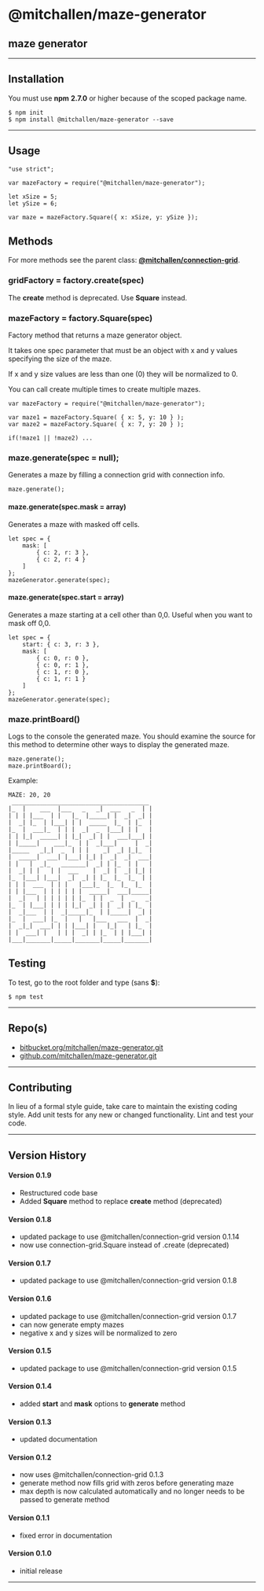 
@mitchallen/maze-generator
==
maze generator
--
* * *
## Installation

You must use __npm__ __2.7.0__ or higher because of the scoped package name.

    $ npm init
    $ npm install @mitchallen/maze-generator --save
  
* * *

## Usage

    "use strict";

    var mazeFactory = require("@mitchallen/maze-generator");

    let xSize = 5;
    let ySize = 6;

    var maze = mazeFactory.Square({ x: xSize, y: ySize });

## Methods

For more methods see the parent class: __[@mitchallen/connection-grid](https://www.npmjs.com/package/@mitchallen/connection-grid)__.

### gridFactory = factory.create(spec)

The __create__ method is deprecated. Use __Square__ instead.

### mazeFactory = factory.Square(spec)

Factory method that returns a maze generator object. 

It takes one spec parameter that must be an object with x and y values specifying the size of the maze.

If x and y size values are less than one (0) they will be normalized to 0.

You can call create multiple times to create multiple mazes.

    var mazeFactory = require("@mitchallen/maze-generator");

    var maze1 = mazeFactory.Square( { x: 5, y: 10 } );
    var maze2 = mazeFactory.Square( { x: 7, y: 20 } );

    if(!maze1 || !maze2) ...

### maze.generate(spec = null);

Generates a maze by filling a connection grid with connection info. 

    maze.generate();
    
#### maze.generate(spec.mask = array)

Generates a maze with masked off cells.

    let spec = {
        mask: [
            { c: 2, r: 3 },
            { c: 2, r: 4 }
        ]
    };
    mazeGenerator.generate(spec);
    
#### maze.generate(spec.start = array)

Generates a maze starting at a cell other than 0,0. Useful when you want to mask off 0,0.

    let spec = {
        start: { c: 3, r: 3 },
        mask: [
            { c: 0, r: 0 },
            { c: 0, r: 1 },
            { c: 1, r: 0 },
            { c: 1, r: 1 }
        ]
    };
    mazeGenerator.generate(spec);

### maze.printBoard()

Logs to the console the generated maze. You should examine the source for this method to determine other ways to display the generated maze.

    maze.generate();
    maze.printBoard();

Example:

    MAZE: 20, 20
     _______________________________________
    |_  |    ___  |___   _   _|  ___   _  | |
    | | | |___  | |   |_  |_____| |  _|  _| |
    |  _| |_  | |___| | |  _____  |_  | |_  |
    |_  |  ___|_  | | |  _|  _  |___| | |   |
    | | |_|  _____| | |_|  _| | |  ___|___| |
    | |_____|    ___|_  | |  _|___|     |  _|
    |_____   _|_|  _  | | |    _|  _| |_|_  |
    |  _____|  ___| |___| |_| |  _|  _|  ___|
    | |   |  _|_   _______|  _| | |_  | |   |
    |  _| | |   | |  ___    |  _| |  _| |_| |
    |_  |___| |___|  _|  _| | |_  |_  |_  | |
    | | |  ___  | | |   |___|_  |_  |_  |_  |
    | | |___  | | | | | |  _____|  ___|_____|
    |  _|   | | | | | | |_  | |  _  |  _   _|
    |_  | |___| | | | |_|  _| | |  _| | |_  |
    |  _|___  | |  _|_____|_  | |_____|  _| |
    |_  |  ___| |_  |   |   |___   ___  |  _|
    |  _|_|  ___| | | |___| |   |_|   | |_  |
    | |  ___| |   | | |  _| | |_  | | |___| |
    |___|_______|_____|_______|_____|_______|

## Testing

To test, go to the root folder and type (sans __$__):

    $ npm test
   
* * *
 
## Repo(s)

* [bitbucket.org/mitchallen/maze-generator.git](https://bitbucket.org/mitchallen/maze-generator.git)
* [github.com/mitchallen/maze-generator.git](https://github.com/mitchallen/maze-generator.git)

* * *

## Contributing

In lieu of a formal style guide, take care to maintain the existing coding style.
Add unit tests for any new or changed functionality. Lint and test your code.

* * *

## Version History

#### Version 0.1.9

* Restructured code base
* Added __Square__ method to replace __create__ method (deprecated)

#### Version 0.1.8

* updated package to use @mitchallen/connection-grid version 0.1.14
* now use connection-grid.Square instead of .create (deprecated)

#### Version 0.1.7

* updated package to use @mitchallen/connection-grid version 0.1.8

#### Version 0.1.6

* updated package to use @mitchallen/connection-grid version 0.1.7
* can now generate empty mazes
* negative x and y sizes will be normalized to zero

#### Version 0.1.5

* updated package to use @mitchallen/connection-grid version 0.1.5

#### Version 0.1.4

* added __start__ and __mask__ options to __generate__ method

#### Version 0.1.3

* updated documentation

#### Version 0.1.2

* now uses @mitchallen/connection-grid 0.1.3
* generate method now fills grid with zeros before generating maze
* max depth is now calculated automatically and no longer needs to be passed to generate method

#### Version 0.1.1 

* fixed error in documentation

#### Version 0.1.0 

* initial release











* * *
